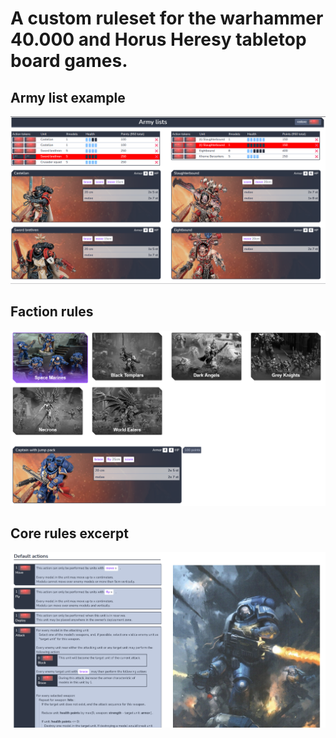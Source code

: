 


# A custom ruleset for the warhammer 40.000 and Horus Heresy tabletop board games.

## Army list example
![Missing image](resources/screenshots/army_list.png "Army list example")

## Faction rules
![Missing image](resources/screenshots/faction_rules.png "Faction rules")

## Core rules excerpt
![Missing image](resources/screenshots/core_rules.png "Core rules")

